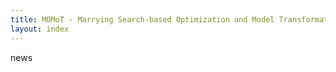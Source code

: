 ```yaml
---
title: MOMoT - Marrying Search-based Optimization and Model Transformation Technology
layout: index
---
```

news